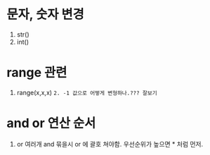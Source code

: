 # 문자, 숫자 변경
1. str()
2. int()

# range 관련
1. range(x,x,x)
`2. -1 값으로 어떻게 변형하나.??? 잘보기`

# and or  연산 순서
1. or 여러개 and 묶을시  or 에 괄호 쳐야함. 우선순위가 높으면 * 처럼 먼저.